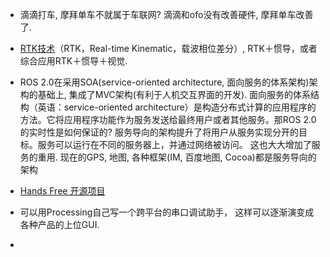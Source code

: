 * 滴滴打车, 摩拜单车不就属于车联网? 滴滴和ofo没有改善硬件, 摩拜单车改善了.

* [RTK技术](http://www.leiphone.com/news/201704/QP17SI2BMEdGda6g.html)（RTK，Real-time Kinematic，载波相位差分）, RTK＋惯导，或者综合应用RTK＋惯导＋视觉.

* ROS 2.0在采用SOA\(service-oriented architecture, 面向服务的体系架构\)架构的基础上, 集成了MVC架构\(有利于人机交互界面的开发\). 面向服务的体系结构（英语：service-oriented architecture）是构造分布式计算的应用程序的方法。它将应用程序功能作为服务发送给最终用户或者其他服务。那ROS 2.0的实时性是如何保证的? 服务导向的架构提升了将用户从服务实现分开的目标。服务可以运行在不同的服务器上，并通过网络被访问。 这也大大增加了服务的重用. 现在的GPS, 地图, 各种框架\(IM, 百度地图, Cocoa\)都是服务导向的架构

* [Hands Free 开源项目](http://www.rosclub.cn/post-14.html)
* 可以用Processing自己写一个跨平台的串口调试助手， 这样可以逐渐演变成各种产品的上位GUI.
* 


